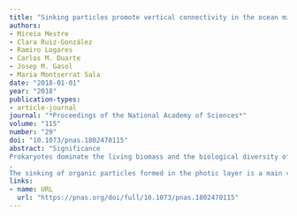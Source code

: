 ```yaml
---
title: "Sinking particles promote vertical connectivity in the ocean microbiome"
authors:
- Mireia Mestre
- Clara Ruiz-González
- Ramiro Logares
- Carlos M. Duarte
- Josep M. Gasol
- Maria Montserrat Sala
date: "2018-01-01"
year: "2018"
publication-types:
- article-journal
journal: "*Proceedings of the National Academy of Sciences*"
volume: "115"
number: "29"
doi: "10.1073/pnas.1802470115"
abstract: "Significance
Prokaryotes dominate the living biomass and the biological diversity of the ocean, one of the largest ecosystems on earth. The sinking of particles is a widespread mechanism that transports materials to the deep ocean, with a significant role in the global carbon cycle. Whether this process constitutes a global dispersal pathway for prokaryotic diversity connecting surface communities to those in the dark ocean has never been tested. Here we show that surface and deep-sea prokaryotic communities are strongly connected, constituting a vast oceanic metacommunity where local assemblages are linked through the transport of sinking particles. This vertical dispersal, mediated mainly by the largest sinking particles, emerges as a fundamental process shaping the assembly and biogeography of deep ocean prokaryotic communities.
, 
The sinking of organic particles formed in the photic layer is a main vector of carbon export into the deep ocean. Although sinking particles are heavily colonized by microbes, so far it has not been explored whether this process plays a role in transferring prokaryotic diversity from surface to deep oceanic layers. Using Illumina sequencing of the 16S rRNA gene, we explore here the vertical connectivity of the ocean microbiome by characterizing marine prokaryotic communities associated with five different size fractions and examining their compositional variability from surface down to 4,000 m across eight stations sampled in the Atlantic, Pacific, and Indian Oceans during the Malaspina 2010 Expedition. Our results show that the most abundant prokaryotes in the deep ocean are also present in surface waters. This vertical community connectivity seems to occur predominantly through the largest particles because communities in the largest size fractions showed the highest taxonomic similarity throughout the water column, whereas free-living communities were more isolated vertically. Our results further suggest that particle colonization processes occurring in surface waters determine to some extent the composition and biogeography of bathypelagic communities. Overall, we postulate that sinking particles function as vectors that inoculate viable particle-attached surface microbes into the deep-sea realm, determining to a considerable extent the structure, functioning, and biogeography of deep ocean communities."
links:
- name: URL
  url: "https://pnas.org/doi/full/10.1073/pnas.1802470115"
---
```

